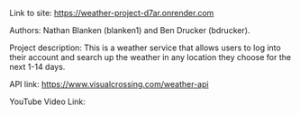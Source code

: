 Link to site: https://weather-project-d7ar.onrender.com

Authors: Nathan Blanken (blanken1) and Ben Drucker (bdrucker). 

Project description: This is a weather service that allows users to log into their account and search up the weather in any location they choose for the next 1-14 days.

API link: https://www.visualcrossing.com/weather-api

YouTube Video Link: 
